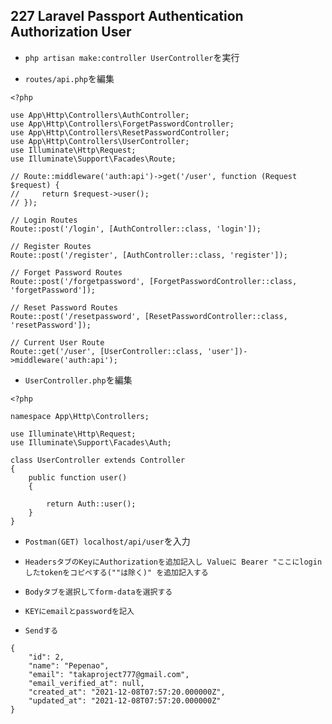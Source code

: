 ## 227 Laravel Passport Authentication Authorization User

+ `php artisan make:controller UserController`を実行<br>

+ `routes/api.php`を編集<br>

```
<?php

use App\Http\Controllers\AuthController;
use App\Http\Controllers\ForgetPasswordController;
use App\Http\Controllers\ResetPasswordController;
use App\Http\Controllers\UserController;
use Illuminate\Http\Request;
use Illuminate\Support\Facades\Route;

// Route::middleware('auth:api')->get('/user', function (Request $request) {
//     return $request->user();
// });

// Login Routes
Route::post('/login', [AuthController::class, 'login']);

// Register Routes
Route::post('/register', [AuthController::class, 'register']);

// Forget Password Routes
Route::post('/forgetpassword', [ForgetPasswordController::class, 'forgetPassword']);

// Reset Password Routes
Route::post('/resetpassword', [ResetPasswordController::class, 'resetPassword']);

// Current User Route
Route::get('/user', [UserController::class, 'user'])->middleware('auth:api');
```

+ `UserController.php`を編集<br>

```
<?php

namespace App\Http\Controllers;

use Illuminate\Http\Request;
use Illuminate\Support\Facades\Auth;

class UserController extends Controller
{
    public function user()
    {

        return Auth::user();
    }
}
```

+ `Postman(GET) localhost/api/user`を入力<br>

+ `HeadersタブのKeyにAuthorizationを追加記入し Valueに Bearer "ここにloginしたtokenをコピペする(""は除く)" を追加記入する`<br>

+ `Bodyタブを選択してform-dataを選択する`<br>

+ `KEYにemailとpasswordを記入`<br>

+ `Sendする`<br>

```
{
    "id": 2,
    "name": "Pepenao",
    "email": "takaproject777@gmail.com",
    "email_verified_at": null,
    "created_at": "2021-12-08T07:57:20.000000Z",
    "updated_at": "2021-12-08T07:57:20.000000Z"
}
```

